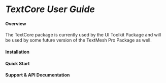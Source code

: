 # **_TextCore User Guide_**

#### **Overview**
The TextCore package is currently used by the UI Toolkit Package and will be used by some future version of the TextMesh Pro Package as well.

#### **Installation**


#### **Quick Start**


#### **Support & API Documentation**

